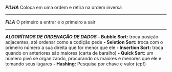 ***PILHA***
Coloca em uma ordem e retira na ordem inversa

---
***FILA***
O primeiro a entrar é o primeiro a sair

---
***ALGORÍTMOS DE ORDENAÇÃO DE DADOS***
**- Bubble Sort:** troca posição adjacentes, até ordenar como a codição pede
**- Seletion Sort:** troca com o primeiro número a sua direita que for menor que ele
**- Insertion Sort:** troca quando on anteriores são maiores (carta de baralho)
**- Quick Sort:** um número pivô se organizando, procurando os maiores e menores que ele e tomando seus lugares
**- Hashing:** Pesquisa por chave e valor (cpf)


